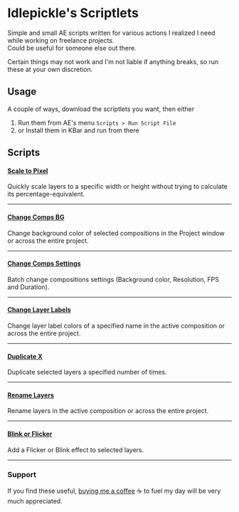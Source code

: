 # Idlepickle's Scriptlets

Simple and small AE scripts written for various actions I realized I need while working on freelance projects.  
Could be useful for someone else out there.  

Certain things may not work and I'm not liable if anything breaks, so run these at your own discretion.  


## Usage

A couple of ways, download the scriptlets you want, then either  

1. Run them from AE's menu `Scripts > Run Script File`
2. or Install them in KBar and run from there

## Scripts


#### [Scale to Pixel](https://github.com/idlepickle/idp_Scriptlets/blob/main/Scale%20To%20Pixel.jsx)
Quickly scale layers to a specific width or height without trying to calculate its percentage-equivalent.

---

#### [Change Comps BG](https://github.com/idlepickle/idp_Scriptlets/blob/main/Change%20Comps%20BG.jsx)
Change background color of selected compositions in the Project window or across the entire project.

---

#### [Change Comps Settings](https://github.com/idlepickle/idp_Scriptlets/blob/main/Batch%20Comp%20Settings.jsx)
Batch change compositions settings (Background color, Resolution, FPS and Duration).

---

#### [Change Layer Labels](https://github.com/idlepickle/idp_Scriptlets/blob/main/Change%20Layer%20Labels.jsx)
Change layer label colors of a specified name in the active composition or across the entire project.

---

#### [Duplicate X](https://github.com/idlepickle/idp_Scriptlets/blob/main/Duplicate%20X.jsx)
Duplicate selected layers a specified number of times.

---

#### [Rename Layers](https://github.com/idlepickle/idp_Scriptlets/blob/main/Rename%20Layers.jsx)
Rename layers in the active composition or across the entire project.

---

#### [Blink or Flicker](https://github.com/idlepickle/idp_Scriptlets/blob/main/Blink%20or%20Flicker.jsx)
Add a Flicker or Blink effect to selected layers.

---

### Support
If you find these useful, [buying me a coffee](https://buymeacoffee.com/coffeeguzzler) ☕️ to fuel my day will be very much appreciated.
